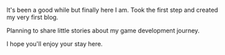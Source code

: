 It's been a good while but finally here I am. 
Took the first step and created my very first blog.

Planning to share little stories about my game development journey.

I hope you'll enjoy your stay here.
